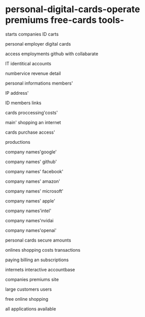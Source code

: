 # personal-digital-cards-operate premiums free-cards tools-
starts companies ID carts

personal employer digital cards 

access employments github with collabarate 

IT identitical accounts 

numbervice revenue detail

personal informations members'

IP address' 

ID members links

cards proccessing'costs'

main' shopping an internet 

cards purchase access'

productions

company names'google'

company names' github'

company names' facebook'

company names' amazon'

company names' microsoft'

company names' apple'

company names'intel'

company names'nvidai 

company names'openai'

personal cards secure amounts  

onlines shopping costs transactions

paying billing an subscriptions

internets interactive accountbase



companies premiums site 

large customers users 

free online shopping

all applications available


